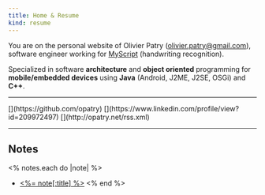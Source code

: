 ```yaml
---
title: Home & Resume
kind: resume
---
```

You are on the personal website of Olivier Patry (<olivier.patry@gmail.com>), software engineer working for [MyScript](http://dev.myscript.com/) (handwriting recognition).

Specialized in software **architecture** and **object oriented** programming for **mobile/embedded devices** using
**Java** (Android, J2ME, J2SE, OSGi) and **C++**.

----

<div class="special-links" markdown="1">
[<span class="icon-github"></span>](https://github.com/opatry)
[<span class="icon-linkedin"></span>](https://www.linkedin.com/profile/view?id=209972497)
[<span class="icon-feed"></span>](http://opatry.net/rss.xml)
</div>

----

## Notes
<% notes.each do |note| %>
* [<%= note[:title] %>](<%= note.path %>)
<% end %>